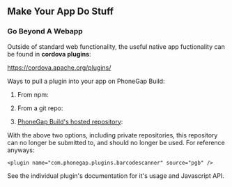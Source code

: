 ## Make Your App Do Stuff

### Go Beyond A Webapp

Outside of standard web functionality, the useful native app fuctionality can be found in **cordova plugins**:

https://cordova.apache.org/plugins/

Ways to pull a plugin into your app on PhoneGap Build:

1. From npm:

    <plugin name="phonegap-plugin-push" source="npm" />

2. From a git repo:

    <plugin spec="https://github.com/phonegap/phonegap-plugin-push.git#1.6.3" source="git" />

3. [PhoneGap Build's hosted repository](https://build.phonegap.com/plugins):

  With the above two options, including private repositories, this repository can no longer be submitted to, 
  and should no longer be used. For reference anyways:

    <plugin name="com.phonegap.plugins.barcodescanner" source="pgb" />


See the individual plugin's documentation for it's usage and Javascript API.